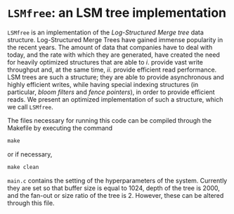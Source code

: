 # `LSMfree`: an LSM tree implementation
`LSMfree` is an implementation of the *Log-Structured Merge tree* data structure. Log-Structured Merge Trees have gained immense popularity in the recent years. The amount of data that companies have to deal with today, and the rate with which they are generated, have created the need for heavily optimized structures that are able to *i*. provide vast write throughput and, at the same time, *ii*. provide efficient read performance. LSM trees are such a structure; they are able to provide asynchronous and highly efficient writes, while having special indexing structures (in particular, *bloom filters* and *fence pointers*), in order to provide efficient reads. We present an optimized implementation of such a structure, which we call `LSMfree`.

The files necessary for running this code can be compiled through the Makefile by executing the command
```c
make
```
or if necessary, 
```c
make clean
```

`main.c` contains the setting of the hyperparameters of the system. Currently they are set so that buffer size is equal to 1024, depth of the tree is 2000, and the fan-out or size ratio of the tree is 2. However, these can be altered through this file. 
